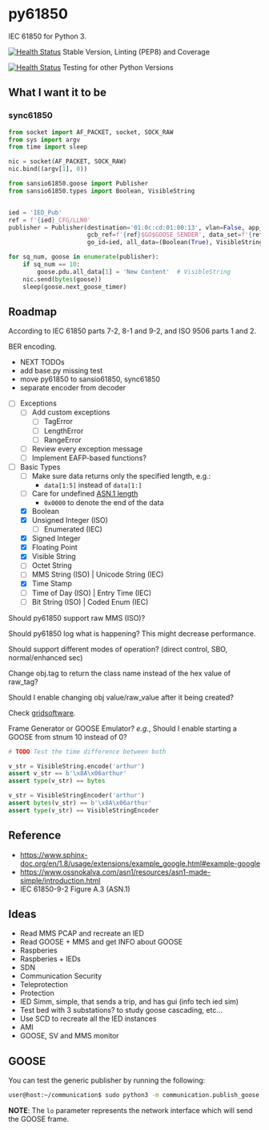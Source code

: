 # py61850

IEC 61850 for Python 3.

[![Health Status](https://github.com/arthurazs/py61850/workflows/Health%20%28Py3.8%29/badge.svg)](https://github.com/arthurazs/py61850/actions?query=workflow%3A"Health+(Py3.8)")
Stable Version, Linting (PEP8) and Coverage

[![Health Status](https://github.com/arthurazs/py61850/workflows/Version%20%28Py3.6%2C%20Py3.7%29/badge.svg)](https://github.com/arthurazs/py61850/actions?query=workflow%3A"Version+(Py3.6,+Py3.7)")
Testing for other Python Versions

## What I want it to be

### sync61850

```python
from socket import AF_PACKET, socket, SOCK_RAW
from sys import argv
from time import sleep

nic = socket(AF_PACKET, SOCK_RAW)
nic.bind((argv[1], 0))

from sansio61850.goose import Publisher
from sansio61850.types import Boolean, VisibleString


ied = 'IED_Pub'
ref = f'{ied}_CFG/LLN0'
publisher = Publisher(destination='01:0c:cd:01:00:13', vlan=False, app_id=1,
                      gcb_ref=f'{ref}$GO$GOOSE_SENDER', data_set=f'{ref}$MyDataSet',
                      go_id=ied, all_data=(Boolean(True), VisibleString('Content')))

for sq_num, goose in enumerate(publisher):
    if sq_num == 10:
        goose.pdu.all_data[1] = 'New Content'  # VisibleString
    nic.send(bytes(goose))
    sleep(goose.next_goose_timer)
```

## Roadmap

According to IEC 61850 parts 7-2, 8-1 and 9-2, and ISO 9506 parts 1 and 2. 

BER encoding.

- NEXT TODOs
 - add base.py missing test
 - move py61850 to sansio61850, sync61850
 - separate encoder from decoder

- [ ] Exceptions
  - [ ] Add custom exceptions
    - [ ] TagError
    - [ ] LengthError
    - [ ] RangeError
  - [ ] Review every exception message
  - [ ] Implement EAFP-based functions?
- [ ] Basic Types
  - [ ] Make sure data returns only the specified length, e.g.:
    - `data[1:5]` instead of `data[1:]` 
  - [ ] Care for undefined [ASN.1 length](http://luca.ntop.org/Teaching/Appunti/asn1.html)
    - `0x0000` to denote the end of the data 
  - [X] Boolean
  - [X] Unsigned Integer (ISO)
    - [ ] Enumerated (IEC)
  - [X] Signed Integer
  - [X] Floating Point
  - [X] Visible String
  - [ ] Octet String
  - [ ] MMS String (ISO) | Unicode String (IEC)
  - [X] Time Stamp
  - [ ] Time of Day (ISO) | Entry Time (IEC)  
  - [ ] Bit String (ISO) | Coded Enum (IEC)

Should py61850 support raw MMS (ISO)?

Should py61850 log what is happening? This might decrease performance.

Should support different modes of operation? (direct control, SBO, normal/enhanced sec)

Change obj.tag to return the class name instead of the hex value of raw_tag?

Should I enable changing obj value/raw_value after it being created?

Check [gridsoftware](http://www.gridsoftware.com).

Frame Generator or GOOSE Emulator? *e.g.*, Should I enable starting a GOOSE from stnum 10 instead of 0?

```python
# TODO Test the time difference between both

v_str = VisibleString.encode('arthur')
assert v_str == b'\x8A\x06arthur'
assert type(v_str) == bytes

v_str = VisibleStringEncoder('arthur')
assert bytes(v_str) == b'\x8A\x06arthur'
assert type(v_str) == VisibleStringEncoder
```

## Reference

- https://www.sphinx-doc.org/en/1.8/usage/extensions/example_google.html#example-google
- https://www.ossnokalva.com/asn1/resources/asn1-made-simple/introduction.html
- IEC 61850-9-2 Figure A.3 (ASN.1)

## Ideas

- Read MMS PCAP and recreate an IED
- Read GOOSE + MMS and get INFO about GOOSE
- Raspberies
- Raspberies + IEDs
- SDN
- Communication Security
- Teleprotection
- Protection
- IED Simm, simple, that sends a trip, and has gui (info tech ied sim)
- Test bed with 3 substations? to study goose cascading, etc...
- Use SCD to recreate all the IED instances
- AMI
- GOOSE, SV and MMS monitor

## GOOSE

You can test the generic publisher by running the following:

```bash
user@host:~/communication$ sudo python3 -m communication.publish_goose lo
```

**NOTE**: The `lo` parameter represents the network interface which will send the GOOSE frame.  
